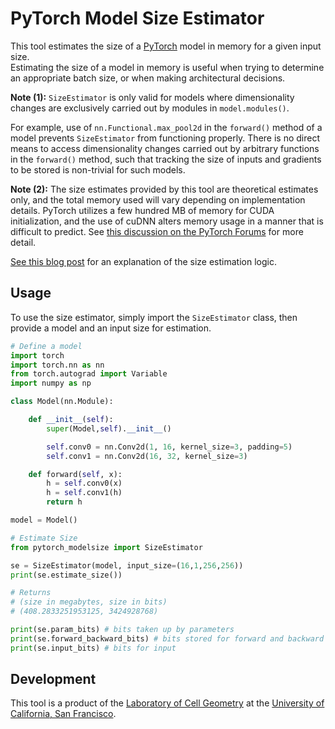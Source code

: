 # PyTorch Model Size Estimator

This tool estimates the size of a [PyTorch](https://pytorch.org) model in memory for a given input size.  
Estimating the size of a model in memory is useful when trying to determine an appropriate batch size, or when making architectural decisions.

**Note (1):** `SizeEstimator` is only valid for models where dimensionality changes are exclusively carried out by modules in `model.modules()`.

For example, use of `nn.Functional.max_pool2d` in the `forward()` method of a model prevents `SizeEstimator` from functioning properly. There is no direct means to access dimensionality changes carried out by arbitrary functions in the `forward()` method, such that tracking the size of inputs and gradients to be stored is non-trivial for such models.

**Note (2):** The size estimates provided by this tool are theoretical estimates only, and the total memory used will vary depending on implementation details. PyTorch utilizes a few hundred MB of memory for CUDA initialization, and the use of cuDNN alters memory usage in a manner that is difficult to predict. See [this discussion on the PyTorch Forums](https://discuss.pytorch.org/t/gpu-memory-estimation-given-a-network/1713) for more detail.

[See this blog post](http://jacobkimmel.github.io/pytorch_estimating_model_size/) for an explanation of the size estimation logic.

## Usage

To use the size estimator, simply import the `SizeEstimator` class, then provide a model and an input size for estimation.

```python
# Define a model
import torch
import torch.nn as nn
from torch.autograd import Variable
import numpy as np

class Model(nn.Module):

    def __init__(self):
        super(Model,self).__init__()

        self.conv0 = nn.Conv2d(1, 16, kernel_size=3, padding=5)
        self.conv1 = nn.Conv2d(16, 32, kernel_size=3)

    def forward(self, x):
        h = self.conv0(x)
        h = self.conv1(h)
        return h

model = Model()

# Estimate Size
from pytorch_modelsize import SizeEstimator

se = SizeEstimator(model, input_size=(16,1,256,256))
print(se.estimate_size())

# Returns
# (size in megabytes, size in bits)
# (408.2833251953125, 3424928768)

print(se.param_bits) # bits taken up by parameters
print(se.forward_backward_bits) # bits stored for forward and backward
print(se.input_bits) # bits for input
```

## Development

This tool is a product of the [Laboratory of Cell Geometry](https://cellgeometry.ucsf.edu/) at the [University of California, San Francisco](https://ucsf.edu).
